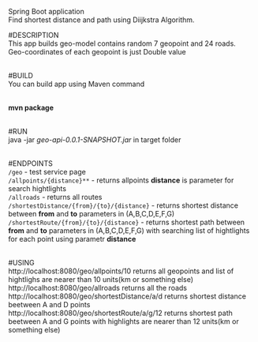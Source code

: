 Spring Boot application<br>
Find shortest distance and path using Diijkstra Algorithm.

#DESCRIPTION<br>
This app builds geo-model contains random 7 geopoint and 24 roads.<br>
Geo-coordinates of each geopoint is just Double value<br><br>

#BUILD<br>
You can build app using Maven command<br><br>

**mvn package**<br><br>

#RUN<br>
java -jar _geo-api-0.0.1-SNAPSHOT.jar_ in target folder<br><br>

#ENDPOINTS<br>
`/geo` - test service page<br>
`/allpoints/{distance}**` - returns allpoints **distance** is parameter for search hightlights<br>
`/allroads` - returns all routes<br>
`/shortestDistance/{from}/{to}/{distance}` - returns shortest distance between **from** and **to** parameters in (A,B,C,D,E,F,G)<br> 
`/shortestRoute/{from}/{to}/{distance}` - returns shortest path between **from** and **to** parameters in (A,B,C,D,E,F,G)   with searching list of hightlights for each point using parametr **distance**<br><br>

#USING<br>
http://localhost:8080/geo/allpoints/10 returns all geopoints and list of hightlighs are nearer than 10 units(km or something else)<br>
http://localhost:8080/geo/allroads  returns all the roads<br>
http://localhost:8080/geo/shortestDistance/a/d returns shortest distance beetween A and D points<br>
http://localhost:8080/geo/shortestRoute/a/g/12 returns shortest path beetween A and G points with highlights are nearer than 12 units(km or something else)
